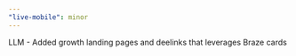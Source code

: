 ```yaml
---
"live-mobile": minor
---
```


LLM - Added growth landing pages and deelinks that leverages Braze cards

